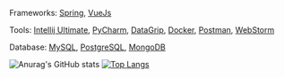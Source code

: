 Frameworks:
  [Spring](https://spring.io/), [VueJs](https://vuejs.org/)

Tools:
  [Intellij Ultimate](https://www.jetbrains.com/idea/), [PyCharm](https://www.jetbrains.com/pycharm/), [DataGrip](https://www.jetbrains.com/datagrip/?gclid=Cj0KCQjwktKFBhCkARIsAJeDT0gpwaSGE_S-chl67zR9VPK8hWnrCIRI1V9By2GZCkFCP3VCZAdwCjUaAhKUEALw_wcB), [Docker](https://www.docker.com/), [Postman](https://www.postman.com/), [WebStorm](https://www.jetbrains.com/webstorm/)
  
Database:
  [MySQL](https://www.mysql.com/), [PostgreSQL](https://www.postgresql.org/), [MongoDB](https://www.mongodb.com/)
  

![Anurag's GitHub stats](https://github-readme-stats.vercel.app/api?username=BlankSpot08&show_icons=true&theme=gotham)
[![Top Langs](https://github-readme-stats.vercel.app/api/top-langs/?username=BlankSpot08&layout=compact&theme=gotham)](https://github.com/anuraghazra/github-readme-stats)
